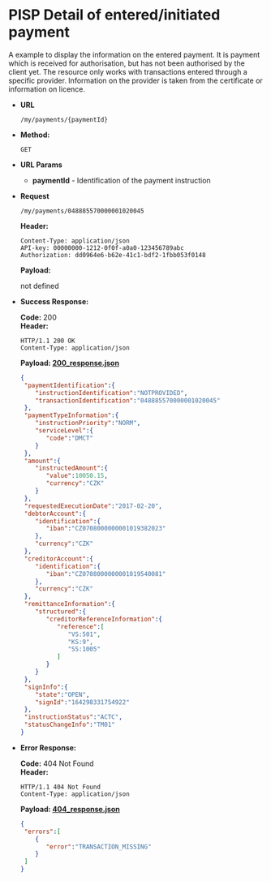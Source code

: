 # PISP Detail of entered/initiated payment  

A example to display the information on the entered payment. It is payment which is received for authorisation, but has not been authorised by the client yet. The resource only works with transactions entered through a specific provider. Information on the provider is taken from the certificate or information on licence.


* **URL**

  `/my/payments/{paymentId}`

* **Method:**
  
  `GET`
  
*  **URL Params**

   - **paymentId** - Identification of the payment instruction 

* **Request**

  `/my/payments/048885570000001020045`

  **Header:**
  ```http
  Content-Type: application/json
  API-key: 00000000-1212-0f0f-a0a0-123456789abc
  Authorization: dd0964e6-b62e-41c1-bdf2-1fbb053f0148
  ```

  **Payload:**
  
  not defined

* **Success Response:**
  
  **Code:** 200 <br />
  **Header:**
  ```http
  HTTP/1.1 200 OK
  Content-Type: application/json
  ```

  **Payload: [200_response.json](200_response.json)**
  ```json
  {
   "paymentIdentification":{
      "instructionIdentification":"NOTPROVIDED",
      "transactionIdentification":"048885570000001020045"
   },
   "paymentTypeInformation":{
      "instructionPriority":"NORM",
      "serviceLevel":{
         "code":"DMCT"
      }
   },
   "amount":{
      "instructedAmount":{
         "value":10050.15,
         "currency":"CZK"
      }
   },
   "requestedExecutionDate":"2017-02-20",
   "debtorAccount":{
      "identification":{
         "iban":"CZ0708000000001019382023"
      },
      "currency":"CZK"
   },
   "creditorAccount":{
      "identification":{
         "iban":"CZ0708000000001019540081"
      },
      "currency":"CZK"
   },
   "remittanceInformation":{
      "structured":{
         "creditorReferenceInformation":{
            "reference":[
               "VS:501",
               "KS:9",
               "SS:1005"
            ]
         }
      }
   },
   "signInfo":{
      "state":"OPEN",
      "signId":"164298331754922"
   },
   "instructionStatus":"ACTC",
   "statusChangeInfo":"TM01"
  }
  ```
 
* **Error Response:**

  **Code:** 404 Not Found <br />
  **Header:**
  ```http
  HTTP/1.1 404 Not Found
  Content-Type: application/json
  ```
  
  **Payload: [404_response.json](404_response.json)**
  ```json
  {
   "errors":[
      {
         "error":"TRANSACTION_MISSING"
      }
   ]
  }
  ```
  